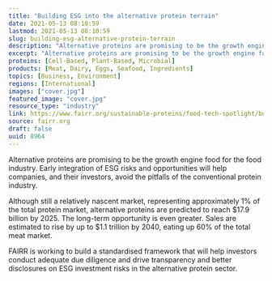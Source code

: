 ```yaml
---
title: "Building ESG into the alternative protein terrain"
date: 2021-05-13 08:10:59
lastmod: 2021-05-13 08:10:59
slug: building-esg-alternative-protein-terrain
description: "Alternative proteins are promising to be the growth engine food for the food industry. Early integration of ESG risks and opportunities will help companies, and their investors, avoid the pitfalls of the conventional protein industry.Although still a relatively nascent market, representing approximately 1% of the total protein market, alternative proteins are predicted to reach $17.9 billion by 2025. The long-term opportunity is even greater. Sales are estimated to rise by up to $1.1 trillion by 2040, eating up 60% of the total meat market."
excerpt: "Alternative proteins are promising to be the growth engine food for the food industry. Early integration of ESG risks and opportunities will help companies, and their investors, avoid the pitfalls of the conventional protein industry.Although still a relatively nascent market, representing approximately 1% of the total protein market, alternative proteins are predicted to reach $17.9 billion by 2025. The long-term opportunity is even greater. Sales are estimated to rise by up to $1.1 trillion by 2040, eating up 60% of the total meat market."
proteins: [Cell-Based, Plant-Based, Microbial]
products: [Meat, Dairy, Eggs, Seafood, Ingredients]
topics: [Business, Environment]
regions: [International]
images: ["cover.jpg"]
featured_image: "cover.jpg"
resource_type: "industry"
link: https://www.fairr.org/sustainable-proteins/food-tech-spotlight/building-esg-into-the-alternative-protein-terrain/
source: fairr.org
draft: false
uuid: 8964
---
```

Alternative proteins are promising to be the growth engine food for the
food industry. Early integration of ESG risks and opportunities will
help companies, and their investors, avoid the pitfalls of the
conventional protein industry.

Although still a relatively nascent market, representing approximately
1% of the total protein market, alternative proteins are predicted to
reach \$17.9 billion by 2025. The long-term opportunity is even greater.
Sales are estimated to rise by up to \$1.1 trillion by 2040, eating up
60% of the total meat market.

FAIRR is working to build a standardised framework that will help
investors conduct adequate due diligence and drive transparency and
better disclosures on ESG investment risks in the alternative protein
sector.
